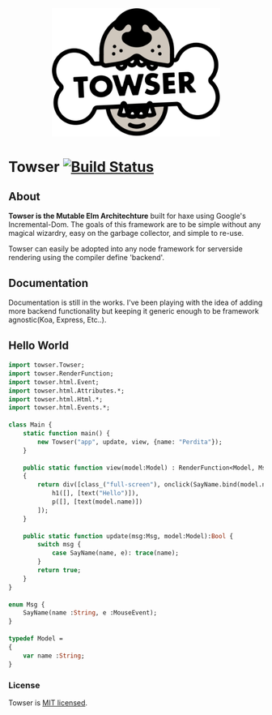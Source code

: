 <div align="center">
	<img alt="Towser" src="Towser.svg" width="66%" height="66%">
</div>

# Towser [![Build Status](https://travis-ci.org/PongoEngine/Towser.svg?branch=master)](https://travis-ci.org/PongoEngine/Towser)

## About
**Towser is the Mutable Elm Architechture** built for haxe using Google's Incremental-Dom. The goals of this framework are to be simple without any magical wizardry, easy on the garbage collector, and simple to re-use.

Towser can easily be adopted into any node framework for serverside rendering using the compiler define 'backend'.

## Documentation
Documentation is still in the works. I've been playing with the idea of adding more backend functionality but keeping it generic enough to be framework agnostic(Koa, Express, Etc..).

## Hello World
```haxe
import towser.Towser;
import towser.RenderFunction;
import towser.html.Event;
import towser.html.Attributes.*;
import towser.html.Html.*;
import towser.html.Events.*;

class Main {
	static function main() {
		new Towser("app", update, view, {name: "Perdita"});
	}

	public static function view(model:Model) : RenderFunction<Model, Msg>
	{
		return div([class_("full-screen"), onclick(SayName.bind(model.name))], [
			h1([], [text("Hello")]),
			p([], [text(model.name)])
		]);
	}

	public static function update(msg:Msg, model:Model):Bool {
		switch msg {
			case SayName(name, e): trace(name);
		}
		return true;
	}
}

enum Msg {
	SayName(name :String, e :MouseEvent);
}

typedef Model =
{
	var name :String;
}

```

### License

Towser is [MIT licensed](./LICENSE).
